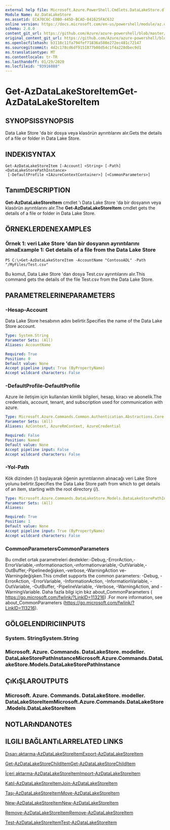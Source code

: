 ```yaml
---
external help file: Microsoft.Azure.PowerShell.Cmdlets.DataLakeStore.dll-Help.xml
Module Name: Az.DataLakeStore
ms.assetid: ECA70C6C-E0B0-445D-BCAD-041625FAC632
online version: https://docs.microsoft.com/en-us/powershell/module/az.datalakestore/get-azdatalakestoreitem
schema: 2.0.0
content_git_url: https://github.com/Azure/azure-powershell/blob/master/src/DataLakeStore/DataLakeStore/help/Get-AzDataLakeStoreItem.md
original_content_git_url: https://github.com/Azure/azure-powershell/blob/master/src/DataLakeStore/DataLakeStore/help/Get-AzDataLakeStoreItem.md
ms.openlocfilehash: b3118c11fa794fef71836a580e272ec481c72147
ms.sourcegitcommit: 4d2c178cd6df9151877b08d54c1f4a228dbec9d1
ms.translationtype: MT
ms.contentlocale: tr-TR
ms.lasthandoff: 01/29/2020
ms.locfileid: "93916888"
---
```

# <span data-ttu-id="6ce17-101">Get-AzDataLakeStoreItem</span><span class="sxs-lookup"><span data-stu-id="6ce17-101">Get-AzDataLakeStoreItem</span></span>

## <span data-ttu-id="6ce17-102">SYNOPSIS</span><span class="sxs-lookup"><span data-stu-id="6ce17-102">SYNOPSIS</span></span>
<span data-ttu-id="6ce17-103">Data Lake Store 'da bir dosya veya klasörün ayrıntılarını alır.</span><span class="sxs-lookup"><span data-stu-id="6ce17-103">Gets the details of a file or folder in Data Lake Store.</span></span>

## <span data-ttu-id="6ce17-104">INDEKI</span><span class="sxs-lookup"><span data-stu-id="6ce17-104">SYNTAX</span></span>

```
Get-AzDataLakeStoreItem [-Account] <String> [-Path] <DataLakeStorePathInstance>
 [-DefaultProfile <IAzureContextContainer>] [<CommonParameters>]
```

## <span data-ttu-id="6ce17-105">Tanım</span><span class="sxs-lookup"><span data-stu-id="6ce17-105">DESCRIPTION</span></span>
<span data-ttu-id="6ce17-106">**Get-AzDataLakeStoreItem** cmdlet 'ı Data Lake Store 'da bir dosyanın veya klasörün ayrıntılarını alır.</span><span class="sxs-lookup"><span data-stu-id="6ce17-106">The **Get-AzDataLakeStoreItem** cmdlet gets the details of a file or folder in Data Lake Store.</span></span>

## <span data-ttu-id="6ce17-107">ÖRNEKLERDEN</span><span class="sxs-lookup"><span data-stu-id="6ce17-107">EXAMPLES</span></span>

### <span data-ttu-id="6ce17-108">Örnek 1: veri Lake Store 'dan bir dosyanın ayrıntılarını alma</span><span class="sxs-lookup"><span data-stu-id="6ce17-108">Example 1: Get details of a file from the Data Lake Store</span></span>
```
PS C:\>Get-AzDataLakeStoreItem -AccountName "ContosoADL" -Path "/MyFiles/Test.csv"
```

<span data-ttu-id="6ce17-109">Bu komut, Data Lake Store 'dan dosya Test.csv ayrıntılarını alır.</span><span class="sxs-lookup"><span data-stu-id="6ce17-109">This command gets the details of the file Test.csv from the Data Lake Store.</span></span>

## <span data-ttu-id="6ce17-110">PARAMETRELERINE</span><span class="sxs-lookup"><span data-stu-id="6ce17-110">PARAMETERS</span></span>

### <span data-ttu-id="6ce17-111">-Hesap</span><span class="sxs-lookup"><span data-stu-id="6ce17-111">-Account</span></span>
<span data-ttu-id="6ce17-112">Data Lake Store hesabının adını belirtir.</span><span class="sxs-lookup"><span data-stu-id="6ce17-112">Specifies the name of the Data Lake Store account.</span></span>

```yaml
Type: System.String
Parameter Sets: (All)
Aliases: AccountName

Required: True
Position: 0
Default value: None
Accept pipeline input: True (ByPropertyName)
Accept wildcard characters: False
```

### <span data-ttu-id="6ce17-113">-DefaultProfile</span><span class="sxs-lookup"><span data-stu-id="6ce17-113">-DefaultProfile</span></span>
<span data-ttu-id="6ce17-114">Azure ile iletişim için kullanılan kimlik bilgileri, hesap, kiracı ve abonelik.</span><span class="sxs-lookup"><span data-stu-id="6ce17-114">The credentials, account, tenant, and subscription used for communication with azure.</span></span>

```yaml
Type: Microsoft.Azure.Commands.Common.Authentication.Abstractions.Core.IAzureContextContainer
Parameter Sets: (All)
Aliases: AzContext, AzureRmContext, AzureCredential

Required: False
Position: Named
Default value: None
Accept pipeline input: False
Accept wildcard characters: False
```

### <span data-ttu-id="6ce17-115">-Yol</span><span class="sxs-lookup"><span data-stu-id="6ce17-115">-Path</span></span>
<span data-ttu-id="6ce17-116">Kök dizinden (/) başlayarak öğenin ayrıntılarının alınacağı veri Lake Store yolunu belirtir.</span><span class="sxs-lookup"><span data-stu-id="6ce17-116">Specifies the Data Lake Store path from which to get details of an item, starting with the root directory (/).</span></span>

```yaml
Type: Microsoft.Azure.Commands.DataLakeStore.Models.DataLakeStorePathInstance
Parameter Sets: (All)
Aliases:

Required: True
Position: 1
Default value: None
Accept pipeline input: True (ByPropertyName)
Accept wildcard characters: False
```

### <span data-ttu-id="6ce17-117">CommonParameters</span><span class="sxs-lookup"><span data-stu-id="6ce17-117">CommonParameters</span></span>
<span data-ttu-id="6ce17-118">Bu cmdlet ortak parametreleri destekler:-Debug,-ErrorAction,-ErrorVariable,-ınformationaction,-ınformationvariable,-OutVariable,-OutBuffer,-Pipelinedeğişken,-verbose,-WarningAction ve-Warningdeğişken.</span><span class="sxs-lookup"><span data-stu-id="6ce17-118">This cmdlet supports the common parameters: -Debug, -ErrorAction, -ErrorVariable, -InformationAction, -InformationVariable, -OutVariable, -OutBuffer, -PipelineVariable, -Verbose, -WarningAction, and -WarningVariable.</span></span> <span data-ttu-id="6ce17-119">Daha fazla bilgi için bkz about_CommonParameters ( https://go.microsoft.com/fwlink/?LinkID=113216) .</span><span class="sxs-lookup"><span data-stu-id="6ce17-119">For more information, see about_CommonParameters (https://go.microsoft.com/fwlink/?LinkID=113216).</span></span>

## <span data-ttu-id="6ce17-120">GÖLGELENDIRICI</span><span class="sxs-lookup"><span data-stu-id="6ce17-120">INPUTS</span></span>

### <span data-ttu-id="6ce17-121">System. String</span><span class="sxs-lookup"><span data-stu-id="6ce17-121">System.String</span></span>

### <span data-ttu-id="6ce17-122">Microsoft. Azure. Commands. DataLakeStore. modeller. DataLakeStorePathInstance</span><span class="sxs-lookup"><span data-stu-id="6ce17-122">Microsoft.Azure.Commands.DataLakeStore.Models.DataLakeStorePathInstance</span></span>

## <span data-ttu-id="6ce17-123">ÇıKıŞLAR</span><span class="sxs-lookup"><span data-stu-id="6ce17-123">OUTPUTS</span></span>

### <span data-ttu-id="6ce17-124">Microsoft. Azure. Commands. DataLakeStore. modeller. DataLakeStoreItem</span><span class="sxs-lookup"><span data-stu-id="6ce17-124">Microsoft.Azure.Commands.DataLakeStore.Models.DataLakeStoreItem</span></span>

## <span data-ttu-id="6ce17-125">NOTLARıNDA</span><span class="sxs-lookup"><span data-stu-id="6ce17-125">NOTES</span></span>

## <span data-ttu-id="6ce17-126">ILGILI BAĞLANTıLAR</span><span class="sxs-lookup"><span data-stu-id="6ce17-126">RELATED LINKS</span></span>

[<span data-ttu-id="6ce17-127">Dışarı aktarma-AzDataLakeStoreItem</span><span class="sxs-lookup"><span data-stu-id="6ce17-127">Export-AzDataLakeStoreItem</span></span>](./Export-AzDataLakeStoreItem.md)

[<span data-ttu-id="6ce17-128">Get-AzDataLakeStoreChildItem</span><span class="sxs-lookup"><span data-stu-id="6ce17-128">Get-AzDataLakeStoreChildItem</span></span>](./Get-AzDataLakeStoreChildItem.md)

[<span data-ttu-id="6ce17-129">İçeri aktarma-AzDataLakeStoreItem</span><span class="sxs-lookup"><span data-stu-id="6ce17-129">Import-AzDataLakeStoreItem</span></span>](./Import-AzDataLakeStoreItem.md)

[<span data-ttu-id="6ce17-130">Katıl-AzDataLakeStoreItem</span><span class="sxs-lookup"><span data-stu-id="6ce17-130">Join-AzDataLakeStoreItem</span></span>](./Join-AzDataLakeStoreItem.md)

[<span data-ttu-id="6ce17-131">Taşı-AzDataLakeStoreItem</span><span class="sxs-lookup"><span data-stu-id="6ce17-131">Move-AzDataLakeStoreItem</span></span>](./Move-AzDataLakeStoreItem.md)

[<span data-ttu-id="6ce17-132">New-AzDataLakeStoreItem</span><span class="sxs-lookup"><span data-stu-id="6ce17-132">New-AzDataLakeStoreItem</span></span>](./New-AzDataLakeStoreItem.md)

[<span data-ttu-id="6ce17-133">Remove-AzDataLakeStoreItem</span><span class="sxs-lookup"><span data-stu-id="6ce17-133">Remove-AzDataLakeStoreItem</span></span>](./Remove-AzDataLakeStoreItem.md)

[<span data-ttu-id="6ce17-134">Test-AzDataLakeStoreItem</span><span class="sxs-lookup"><span data-stu-id="6ce17-134">Test-AzDataLakeStoreItem</span></span>](./Test-AzDataLakeStoreItem.md)


